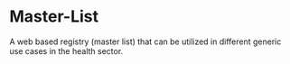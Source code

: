 # Master-List
A web based registry (master list) that can be utilized in different generic use cases in the health sector.
